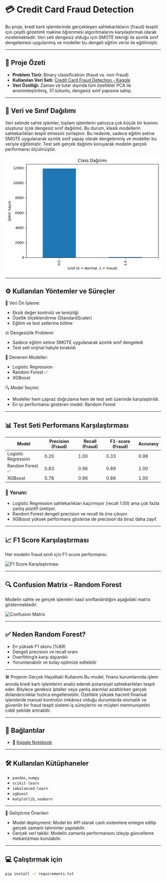 # 💳 Credit Card Fraud Detection

Bu proje, kredi kartı işlemlerinde gerçekleşen sahtekarlıkların (fraud) tespiti için çeşitli gözetimli makine öğrenmesi algoritmalarını karşılaştırmalı olarak incelemektedir. Veri seti dengesiz olduğu için SMOTE tekniği ile azınlık sınıf dengelemesi uygulanmış ve modeller bu dengeli eğitim verisi ile eğitilmiştir.

---

## 📌 Proje Özeti

- **Problem Türü:** Binary classification (fraud vs. non-fraud)
- **Kullanılan Veri Seti:** [Credit Card Fraud Detection - Kaggle](https://www.kaggle.com/datasets/mlg-ulb/creditcardfraud)
- **Veri Özelliği:** Zaman ve tutar dışında tüm özellikler PCA ile anonimleştirilmiş, 31 sütunlu, dengesiz sınıf yapısına sahip.

---

## 🔎 Veri ve Sınıf Dağılımı
Veri setinde sahte işlemler, toplam işlemlerin yalnızca çok küçük bir kısmını oluşturur (çok dengesiz sınıf dağılımı). Bu durum, klasik modellerin sahtekarlıkları tespit etmesini zorlaştırır. Bu nedenle, sadece eğitim setine SMOTE uygulanarak azınlık sınıf yapay olarak dengelenmiş ve modeller bu veriyle eğitilmiştir. Test seti gerçek dağılımı koruyarak modelin gerçek performansı ölçülmüştür.

![Sınıf Dağılımı](figures/classgrafik.png)

---

## ⚙️ Kullanılan Yöntemler ve Süreçler
📐 Veri Ön İşleme:
- Eksik değer kontrolü ve temizliği
- Özellik ölçeklendirme (StandardScaler)
- Eğitim ve test setlerine bölme

⚖️ Dengesizlik Problemi:
- Sadece eğitim setine SMOTE uygulanarak azınlık sınıf dengeledi
- Test seti orijinal haliyle bırakıldı

🧠 Denenen Modeller:
- Logistic Regression
- Random Forest ✅
- XGBoost

🔍 Model Seçimi:
- Modeller hem çapraz doğrulama hem de test seti üzerinde karşılaştırıldı.
- En iyi performansı gösteren model: Random Forest
---

## 📊 Test Seti Performans Karşılaştırması

| Model               | Precision (Fraud) | Recall (Fraud) | F1-score (Fraud) | Accuracy |
|---------------------|------------------|----------------|------------------|----------|
| Logistic Regression | 0.20             | 1.00           | 0.33             | 0.98     |
| Random Forest ✅      | 0.83             | 0.96           | 0.89             | 1.00     |
| XGBoost             | 0.78             | 0.96           | 0.86             | 1.00     |

### 🎯 Yorum:
- Logistic Regression sahtekarlıkları kaçırmıyor (recall 1.00) ama çok fazla yanlış pozitif üretiyor.
- Random Forest dengeli precision ve recall ile öne çıkıyor.
- XGBoost yüksek performans gösterse de precision'da biraz daha zayıf.

---

## 📈 F1 Score Karşılaştırması

Her modelin fraud sınıfı için F1-score performansı:

![F1 Score Karşılaştırması](figures/f1-score.png)

---

## 🔍 Confusion Matrix – Random Forest

Modelin sahte ve gerçek işlemleri nasıl sınıflandırdığını aşağıdaki matrix göstermektedir:

![Confusion Matrix](figures/confusionmatrix_rf.png)

---

## ✅ Neden Random Forest?

- En yüksek F1 skoru (%89)
- Dengeli precision ve recall oranı
- Overfitting’e karşı dayanıklı
- Yorumlanabilir ve kolay optimize edilebilir

---

🛠️ Projenin Gerçek Hayattaki Kullanımı
Bu model, finans kurumlarında işlem anında kredi kartı işlemlerini analiz ederek potansiyel sahtekarlıkları tespit eder. Böylece gereksiz iptaller veya yanlış alarmlar azaltılırken gerçek dolandırıcılıklar hızlıca engellenebilir. Özellikle yüksek hacimli finansal işlemlerde manuel kontrolün imkânsız olduğu durumlarda otomatik ve güvenilir bir fraud tespit sistemi iş süreçlerini ve müşteri memnuniyetini ciddi şekilde artırabilir.



---


## 🔗 Bağlantılar

- 📘 [Kaggle Notebook](https://www.kaggle.com/code/serayustun/credit-card-fraud)  

---

## 🛠️ Kullanılan Kütüphaneler

- `pandas`, `numpy`
- `scikit-learn`
- `imbalanced-learn`
- `xgboost`
- `matplotlib`, `seaborn`

---
🔮 Geliştirme Önerileri
- Model deployment: Model bir API olarak canlı sistemlere entegre edilip gerçek zamanlı tahminler yapılabilir.
- Gerçek veri takibi: Modelin zamanla performansını izleyip güncelleme mekanizması kurulabilir.

---
## 💻 Çalıştırmak için

```bash
pip install -r requirements.txt
